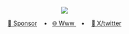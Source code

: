 <!-- Codedsprit's README profile -->

<!-- Profile -->
  <p align="center">
        <image src="https://readme-typing-svg.herokuapp.com?font=Iosevka&size=20&color=424B308A&center=true&width=410&height=45&lines=I+code+aesthetic+programs."
  </p>
          
<!-- Codedsprit's Contact links -->
<div align="center">  
  <a href="https://ko-fi.com/codedspirit">🍧 Sponsor</a> &#160;&#160; •&#160;&#160; <a href="https://codedsprit.xyz">🌐 Www </a>&#160;&#160; •&#160;&#160;&#160; <a href="https://twitter.com/codedsprit">🧩 X/twitter </a></sub>
  </div>


